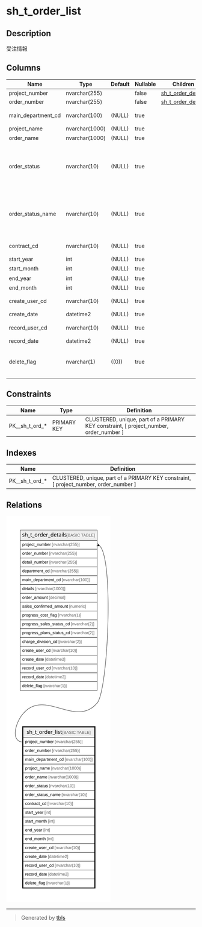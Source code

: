 # sh_t_order_list

## Description

受注情報

## Columns

| Name | Type | Default | Nullable | Children | Parents | Comment |
| ---- | ---- | ------- | -------- | -------- | ------- | ------- |
| project_number | nvarchar(255) |  | false | [sh_t_order_details](sh_t_order_details.md) |  | PRNo. |
| order_number | nvarchar(255) |  | false | [sh_t_order_details](sh_t_order_details.md) |  | 受注No. |
| main_department_cd | nvarchar(100) | (NULL) | true |  |  | 主担当部署コード |
| project_name | nvarchar(1000) | (NULL) | true |  |  | 試験名 |
| order_name | nvarchar(1000) | (NULL) | true |  |  | 受注名 |
| order_status | nvarchar(10) | (NULL) | true |  |  | 受注ステータスコード:1仮受注、2本受注、3受注終了 |
| order_status_name | nvarchar(10) | (NULL) | true |  |  | 受注名ステータス:1仮受注、2本受注、3受注終了 |
| contract_cd | nvarchar(10) | (NULL) | true |  |  | 契約先コード |
| start_year | int | (NULL) | true |  |  | 開始年 |
| start_month | int | (NULL) | true |  |  | 開始月 |
| end_year | int | (NULL) | true |  |  | 終了年 |
| end_month | int | (NULL) | true |  |  | 終了月 |
| create_user_cd | nvarchar(10) | (NULL) | true |  |  | 作成者コード |
| create_date | datetime2 | (NULL) | true |  |  | 作成日時 |
| record_user_cd | nvarchar(10) | (NULL) | true |  |  | 更新者コード |
| record_date | datetime2 | (NULL) | true |  |  | 更新日時 |
| delete_flag | nvarchar(1) | ((0)) | true |  |  | 削除フラグ:0未削除、1削除済 |

## Constraints

| Name | Type | Definition |
| ---- | ---- | ---------- |
| PK__sh_t_ord_* | PRIMARY KEY | CLUSTERED, unique, part of a PRIMARY KEY constraint, [ project_number, order_number ] |

## Indexes

| Name | Definition |
| ---- | ---------- |
| PK__sh_t_ord_* | CLUSTERED, unique, part of a PRIMARY KEY constraint, [ project_number, order_number ] |

## Relations

![er](sh_t_order_list.svg)

---

> Generated by [tbls](https://github.com/k1LoW/tbls)
